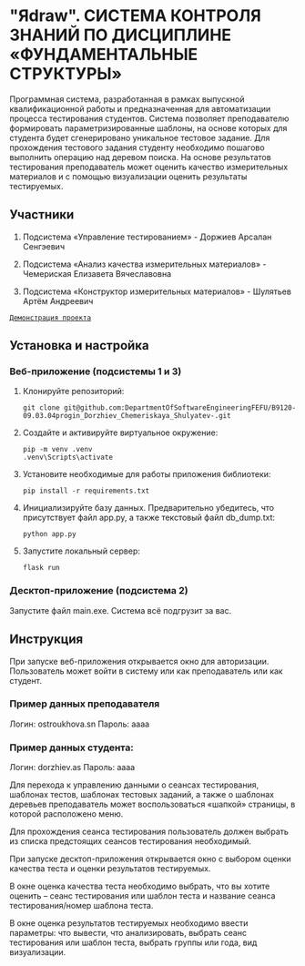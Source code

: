 # "Яdraw". СИСТЕМА КОНТРОЛЯ ЗНАНИЙ ПО ДИСЦИПЛИНЕ «ФУНДАМЕНТАЛЬНЫЕ СТРУКТУРЫ»

Программная система, разработанная в рамках выпускной квалификационной работы и предназначенная для автоматизации процесса тестирования студентов. Система позволяет преподавателю формировать параметризированные шаблоны, на основе которых для студента будет сгенерировано уникальное тестовое задание. Для прохождения тестового задания студенту необходимо пошагово выполнить операцию над деревом поиска. На основе результатов тестирования преподаватель может оценить качество измерительных материалов и с помощью визуализации оценить результаты тестируемых.

## Участники

1. Подсистема «Управление тестированием» - Доржиев Арсалан Сенгэевич

2. Подсистема «Анализ качества измерительных материалов» - Чемериская Елизавета Вячеславовна

3. Подсистема «Конструктор измерительных материалов» - Шулятьев Артём Андреевич


[`Демонстрация проекта`](https://drive.google.com/file/d/1fBckWy0ZBm2hs3yZT-rMjnms5U45XAc5/view?usp=sharing)

## Установка и настройка

### Веб-приложение (подсистемы 1 и 3)

1. Клонируйте репозиторий: 
   ```
   git clone git@github.com:DepartmentOfSoftwareEngineeringFEFU/B9120-09.03.04progin_Dorzhiev_Chemeriskaya_Shulyatev-.git
   ```
2. Создайте и активируйте виртуальное окружение:
   ```
   pip -m venv .venv
   .venv\Scripts\activate
   ```

5. Установите необходимые для работы приложения библиотеки:
   ```
   pip install -r requirements.txt
   ```

7. Инициализируйте базу данных. Предварительно убедитесь, что присутствует файл app.py, а также текстовый файл db_dump.txt:
   ```
   python app.py
   ```
9. Запустите локальный сервер:
   ```
   flask run
   ```

### Десктоп-приложение (подсистема 2)

Запустите файл main.exe. Система всё подгрузит за вас.

## Инструкция

При запуске веб-приложения открывается окно для авторизации. Пользователь может войти в систему или как преподаватель или как студент.

### Пример данных преподавателя

Логин: ostroukhova.sn
Пароль: aaaa

### Пример данных студента:

Логин: dorzhiev.as
Пароль: aaaa

Для перехода к управлению данными о сеансах тестирования, шаблонах тестов, шаблонах тестовых заданий, а также о шаблонах деревьев преподаватель может воспользоваться «шапкой» страницы, в которой расположено меню.

Для прохождения сеанса тестирования пользователь должен выбрать из списка предстоящих сеансов тестирования необходимый.

При запуске десктоп-приложения открывается окно с выбором оценки качества теста и оценки результатов тестируемых.

В окне оценка качества теста необходимо выбрать, что вы хотите оценить – сеанс тестирования или шаблон теста и название сеанса тестирования/номер шаблона теста.

В окне оценка результатов тестируемых необходимо ввести параметры: что вывести, что анализировать, выбрать сеанс тестирования или шаблон теста, выбрать группы или года, вид визуализации.
